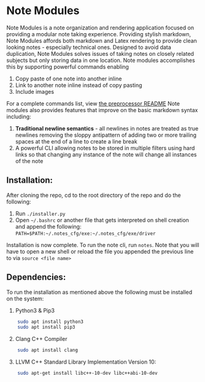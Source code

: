 # Note Modules

Note Modules is a note organization and rendering application focused on providing a modular note taking experience. Providing stylish markdown, Note Modules affords both markdown and Latex rendering to provide clean looking notes - especially technical ones.
Designed to avoid data duplication, Note Modules solves issues of taking notes on closely related subjects but only storing data in one location. Note modules accomplishes this by supporting powerful commands enabling

1. Copy paste of one note into another inline
2. Link to another note inline instead of copy pasting
3. Include images

For a complete commands list, view [the preprocessor README](preprocessor/README.md)
Note modules also provides features that improve on the basic markdown syntax including:
1. **Traditional newline semantics** - all newlines in notes are treated as true newlines removing the sloppy antipattern of adding two or more trailing spaces at the end of a line to create a line break
2. A powerful CLI allowing notes to be stored in multiple filters using hard links so that changing any instance of the note will change all instances of the note

## Installation:
After cloning the repo, cd to the root directory of the repo and do the following:
1. Run `./installer.py`
2. Open `~/.bashrc` or another file that gets interpreted on shell creation and append the following:
`PATH=$PATH:~/.notes_cfg/exe:~/.notes_cfg/exe/driver`

Installation is now complete. To run the note cli, run `notes`. Note that you will have to open a new shell or reload the file you appended the previous line to via `source <file name>`


## Dependencies:
To run the installation as mentioned above the following must be installed on the system:
1. Python3 & Pip3
```bash
	sudo apt install python3
	sudo apt install pip3
```
2. Clang C++ Compiler
```bash
	sudo apt install clang
```
3. LLVM C++ Standard Library Implementation Version 10:
```bash
	sudo apt-get install libc++-10-dev libc++abi-10-dev
```
